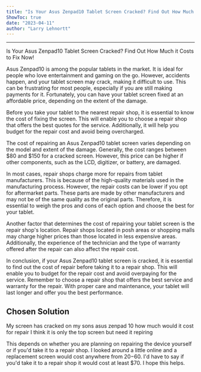 ```yaml
---
title: "Is Your Asus Zenpad10 Tablet Screen Cracked? Find Out How Much it Costs to Fix Now!"
ShowToc: true 
date: "2023-04-11"
author: "Larry Lehnortt"
---
```

*****
Is Your Asus Zenpad10 Tablet Screen Cracked? Find Out How Much it Costs to Fix Now!

Asus Zenpad10 is among the popular tablets in the market. It is ideal for people who love entertainment and gaming on the go. However, accidents happen, and your tablet screen may crack, making it difficult to use. This can be frustrating for most people, especially if you are still making payments for it. Fortunately, you can have your tablet screen fixed at an affordable price, depending on the extent of the damage.

Before you take your tablet to the nearest repair shop, it is essential to know the cost of fixing the screen. This will enable you to choose a repair shop that offers the best quotes for the service. Additionally, it will help you budget for the repair cost and avoid being overcharged.

The cost of repairing an Asus Zenpad10 tablet screen varies depending on the model and extent of the damage. Generally, the cost ranges between $80 and $150 for a cracked screen. However, this price can be higher if other components, such as the LCD, digitizer, or battery, are damaged.

In most cases, repair shops charge more for repairs from tablet manufacturers. This is because of the high-quality materials used in the manufacturing process. However, the repair costs can be lower if you opt for aftermarket parts. These parts are made by other manufacturers and may not be of the same quality as the original parts. Therefore, it is essential to weigh the pros and cons of each option and choose the best for your tablet.

Another factor that determines the cost of repairing your tablet screen is the repair shop's location. Repair shops located in posh areas or shopping malls may charge higher prices than those located in less expensive areas. Additionally, the experience of the technician and the type of warranty offered after the repair can also affect the repair cost.

In conclusion, if your Asus Zenpad10 tablet screen is cracked, it is essential to find out the cost of repair before taking it to a repair shop. This will enable you to budget for the repair cost and avoid overpaying for the service. Remember to choose a repair shop that offers the best service and warranty for the repair. With proper care and maintenance, your tablet will last longer and offer you the best performance.


## Chosen Solution
 My screen has cracked on my sons asus zenpad 10 how much would it cost for repair I think it is only the top screen but need it repiring

 This depends on whether you are planning on repairing the device yourself or if you'd take it to a repair shop. I looked around a little online and a replacement screen would cost anywhere from $20-$60. I'd have to say if you'd take it to a repair shop it would cost at least $70. I hope this helps.




